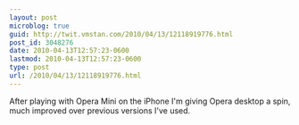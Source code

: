 ```yaml
---
layout: post
microblog: true
guid: http://twit.vmstan.com/2010/04/13/12118919776.html
post_id: 3048276
date: 2010-04-13T12:57:23-0600
lastmod: 2010-04-13T12:57:23-0600
type: post
url: /2010/04/13/12118919776.html
---
```

After playing with Opera Mini on the iPhone I'm giving Opera desktop a spin, much improved over previous versions I've used.

